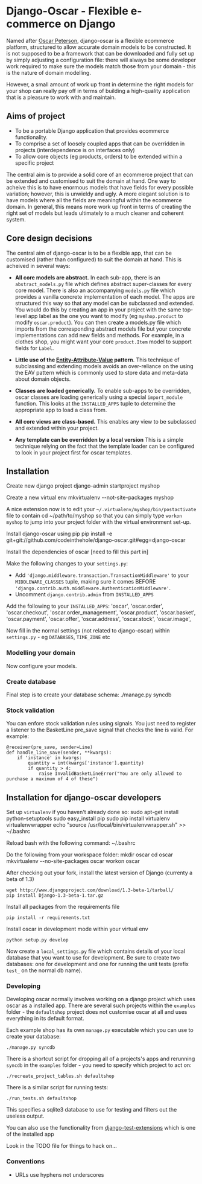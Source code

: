 # Django-Oscar - Flexible e-commerce on Django

Named after [Oscar Peterson](http://en.wikipedia.org/wiki/Oscar_Peterson),
django-oscar is a flexible ecommerce platform, structured to allow accurate
domain models to be constructed.  It is not supposed to be a framework that can
be downloaded and fully set up by simply adjusting a configuration file: there will always
be some developer work required to make sure the models match those from your
domain - this is the nature of domain modelling.

However, a small amount of work up front in determine the right models for your
shop can really pay off in terms of building a high-quality application that
is a pleasure to work with and maintain.


## Aims of project

* To be a portable Django application that provides ecommerce functionality.  
* To comprise a set of loosely coupled apps that can be overridden in projects (interdependence is on interfaces only)
* To allow core objects (eg products, orders) to be extended within a specific project

The central aim is to provide a solid core of an ecommerce project that can be
extended and customised to suit the domain at hand.  One way to acheive this is
to have enormous models that have fields for every possible variation; however,
this is unwieldy and ugly.  A more elegant solution is to have models where all
the fields are meaningful within the ecommerce domain.  In general, this means
more work up front in terms of creating the right set of models but leads
ultimately to a much cleaner and coherent system.

## Core design decisions

The central aim of django-oscar is to be a flexible app, that can be customised (rather than 
configured) to suit the domain at hand.  This is acheived in several ways:

* **All core models are abstract.**  In each sub-app, there is an `abstract_models.py` file which
defines abstract super-classes for every core model.  There is also an accompanying `models.py` file which provides
a vanilla concrete implementation of each model.  The apps are structured this way so that
any model can be subclassed and extended.  You would do this by creating an app in your project with
the same top-level app label as the one you want to modify (eg `myshop.product` to modify `oscar.product`).
You can then create a models.py file which imports from the corresponding abstract models file but
your concrete implementations can add new fields and methods.  For example, in a clothes shop, you might
want your core `product.Item` model to support fields for `Label`.  

* **Little use of the [Entity-Attribute-Value](http://en.wikipedia.org/wiki/Entity-attribute-value_model) pattern**. 
This technique of subclassing and extending
models avoids an over-reliance on the using the EAV pattern which is commonly used to store data and meta-data about 
domain objects.  

* **Classes are loaded generically.**  To enable sub-apps to be overridden, oscar classes are loading generically
using a special `import_module` function.  This looks at the `INSTALLED_APPS` tuple to determine the appropriate
app to load a class from.

* **All core views are class-based.**  This enables any view to be subclassed and extended within your project.

* **Any template can be overridden by a local version**  This is a simple technique relying on the fact
that the template loader can be configured to look in your project first for oscar templates.


## Installation

Create new django project
    django-admin startproject myshop

Create a new virtual env
    mkvirtualenv --not-site-packages myshop

A nice extension now is to edit your `~/.virtualenv/myshop/bin/postactivate` file to contain
    cd ~/path/to/myshop
so that you can simply type `workon myshop` to jump into your project folder with the virtual
environment set-up.

Install django-oscar using pip 
    pip install -e git+git://github.com/codeinthehole/django-oscar.git#egg=django-oscar

Install the dependencies of oscar [need to fill this part in]

Make the following changes to your `settings.py`:

* Add `'django.middleware.transaction.TransactionMiddleware'` to your `MIDDLEWARE_CLASSES` tuple, making 
  sure it comes BEFORE `'django.contrib.auth.middleware.AuthenticationMiddleware'`.
* Uncomment `django.contrib.admin` from `INSTALLED_APPS`

Add the following to your `INSTALLED_APPS`:
    'oscar',
    'oscar.order',
    'oscar.checkout',
    'oscar.order_management',
    'oscar.product',
    'oscar.basket',
    'oscar.payment',
    'oscar.offer',
    'oscar.address',
    'oscar.stock',
    'oscar.image',
    
Now fill in the normal settings (not related to django-oscar) within `settings.py` - eg `DATABASES`, `TIME_ZONE` etc    

### Modelling your domain

Now configure your models.


### Create database

Final step is to create your database schema:
    ./manage.py syncdb


### Stock validation

You can enfore stock validation rules using signals.  You just need to register a listener to 
the BasketLine pre_save signal that checks the line is valid. For example:

    @receiver(pre_save, sender=Line)
    def handle_line_save(sender, **kwargs):
        if 'instance' in kwargs:
            quantity = int(kwargs['instance'].quantity)
            if quantity > 4:
                raise InvalidBasketLineError("You are only allowed to purchase a maximum of 4 of these")

## Installation for django-oscar developers

Set up `virtualenv` if you haven't already done so:
	sudo apt-get install python-setuptools
	sudo easy_install pip
	sudo pip install virtualenv virtualenvwrapper
	echo "source /usr/local/bin/virtualenvwrapper.sh" >> ~/.bashrc

Reload bash with the following command:
    ~/.bashrc

Do the following from your workspace folder:
    mkdir oscar
	cd oscar
    mkvirtualenv --no-site-packages oscar
	workon oscar
    
After checking out your fork, install the latest version of Django (currenty a beta of 1.3)

    wget http://www.djangoproject.com/download/1.3-beta-1/tarball/
	pip install Django-1.3-beta-1.tar.gz

Install all packages from the requirements file

	pip install -r requirements.txt

Install oscar in development mode within your virtual env

    python setup.py develop

Now create a `local_settings.py` file which contains details of your local database
that you want to use for development.  Be sure to create two databases: one for development
and one for running the unit tests (prefix `test_` on the normal db name).

### Developing

Developing oscar normally involves working on a django project which uses oscar
as a installed app.  There are several such projects within the `examples` folder - the 
`defaultshop` project does not customise oscar at all and uses everything in its 
default format.

Each example shop has its own `manage.py` executable which you can use to create 
your database:

    ./manage.py syncdb
	
There is a shortcut script for dropping all of a projects's apps and rerunning `syncdb` in
the `examples` folder - you need to specify which project to act on:

    ./recreate_project_tables.sh defaultshop
    
There is a similar script for running tests:

    ./run_tests.sh defaultshop
    
This specifies a sqlite3 database to use for testing and filters out the useless output.
    
You can also use the functionality from [django-test-extensions](https://github.com/garethr/django-test-extensions/) which 
is one of the installed app	

Look in the TODO file for things to hack on...
    
### Conventions
* URLs use hyphens not underscores

